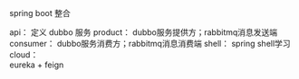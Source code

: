 spring boot 整合

api：    定义 dubbo 服务
product：    dubbo服务提供方；rabbitmq消息发送端
consumer：   dubbo服务消费方；rabbitmq消息消费端
shell：  spring shell学习
cloud：  
      eureka + feign
      